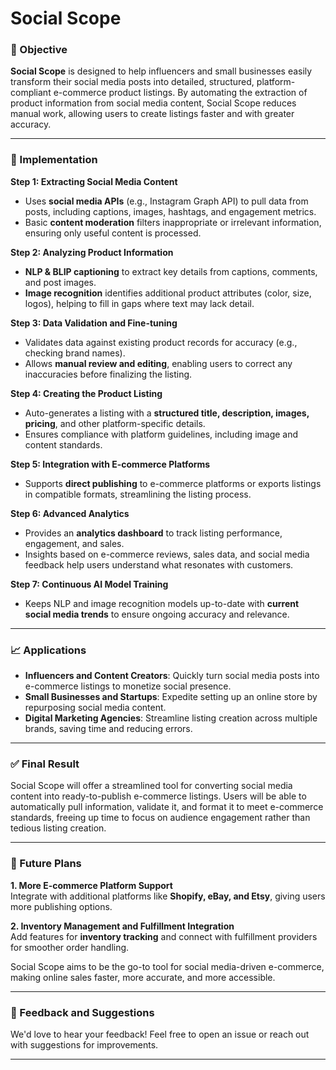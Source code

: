# Social Scope

### 📌 Objective
**Social Scope** is designed to help influencers and small businesses easily transform their social media posts into detailed, structured, platform-compliant e-commerce product listings. By automating the extraction of product information from social media content, Social Scope reduces manual work, allowing users to create listings faster and with greater accuracy.

---

### 🚀 Implementation

**Step 1: Extracting Social Media Content**  
- Uses **social media APIs** (e.g., Instagram Graph API) to pull data from posts, including captions, images, hashtags, and engagement metrics.
- Basic **content moderation** filters inappropriate or irrelevant information, ensuring only useful content is processed.

**Step 2: Analyzing Product Information**  
- **NLP & BLIP captioning** to extract key details from captions, comments, and post images.
- **Image recognition** identifies additional product attributes (color, size, logos), helping to fill in gaps where text may lack detail.

**Step 3: Data Validation and Fine-tuning**  
- Validates data against existing product records for accuracy (e.g., checking brand names).
- Allows **manual review and editing**, enabling users to correct any inaccuracies before finalizing the listing.

**Step 4: Creating the Product Listing**  
- Auto-generates a listing with a **structured title, description, images, pricing**, and other platform-specific details.
- Ensures compliance with platform guidelines, including image and content standards.

**Step 5: Integration with E-commerce Platforms**  
- Supports **direct publishing** to e-commerce platforms or exports listings in compatible formats, streamlining the listing process.

**Step 6: Advanced Analytics**  
- Provides an **analytics dashboard** to track listing performance, engagement, and sales.
- Insights based on e-commerce reviews, sales data, and social media feedback help users understand what resonates with customers.

**Step 7: Continuous AI Model Training**  
- Keeps NLP and image recognition models up-to-date with **current social media trends** to ensure ongoing accuracy and relevance.

---

### 📈 Applications

- **Influencers and Content Creators**: Quickly turn social media posts into e-commerce listings to monetize social presence.
- **Small Businesses and Startups**: Expedite setting up an online store by repurposing social media content.
- **Digital Marketing Agencies**: Streamline listing creation across multiple brands, saving time and reducing errors.

---

### ✅ Final Result

Social Scope will offer a streamlined tool for converting social media content into ready-to-publish e-commerce listings. Users will be able to automatically pull information, validate it, and format it to meet e-commerce standards, freeing up time to focus on audience engagement rather than tedious listing creation.

---

### 🌟 Future Plans

**1. More E-commerce Platform Support**  
   Integrate with additional platforms like **Shopify, eBay, and Etsy**, giving users more publishing options.

**2. Inventory Management and Fulfillment Integration**  
   Add features for **inventory tracking** and connect with fulfillment providers for smoother order handling.

Social Scope aims to be the go-to tool for social media-driven e-commerce, making online sales faster, more accurate, and more accessible.

--- 

### 📝 Feedback and Suggestions

We'd love to hear your feedback! Feel free to open an issue or reach out with suggestions for improvements.

---
